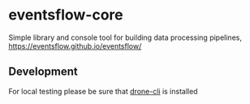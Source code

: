# eventsflow-core

Simple library and console tool for building data processing pipelines, https://eventsflow.github.io/eventsflow/

## Development

For local testing please be sure that [drone-cli](https://github.com/drone/drone-cli) is installed

